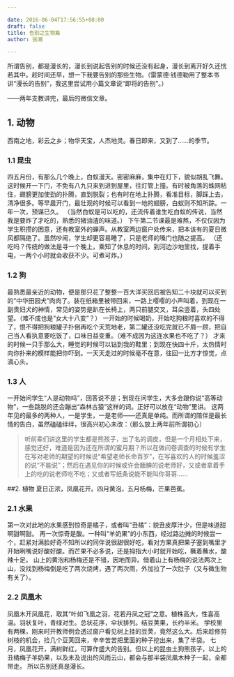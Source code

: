 ```yaml
---

date: 2016-06-04T17:56:55+08:00
draft: false
title: 告别之生物篇
author: 张潮

---
```





所谓告别，都是漫长的，漫长到说起告别的时候还没有起身，漫长到离开好久还恍若其中。趁时间还早，想一下我要告别的那些生物。（雷蒙德·钱德勒用了整本书讲“漫长的告别”，我这里尝试用小篇文章说“即将的告别”。）

——两年支教讲完，最后的微信文章。

## 1. 动物
西南之地，彩云之乡；物华天宝，人杰地灵。春日即来，又到了……的季节。
### 1.1 昆虫
四五月份，有那么几个晚上，白蚁漫天。密密麻麻，集中在灯下，貌似胡乱飞舞。这时候开一下门，不免有八九只来到进到屋里，往灯管上撞。有时被角落的蛛网粘住，翅膀更加使劲的扑腾，直到脱裂；也有时在地上扑腾，看准目标，脚踩上去，清净很多。等早晨开门，最壮观的时候可以看到一地的翅膀，白蚁则不知所踪。一年一次，预谋已久。
（当然白蚁是可以吃的，还流传着谁生吃白蚁的传说，当然我是要炸了才吃的，熟悉的猪油渣的味道。）
下午第二节课最是难熬，不仅仅因为学生积攒的困意，还有教室外的蝉声。从教室两边窗户处传来，把本该有的夏日微风都隔绝了。虽然吵闹，学生却更容易睡了，只是老师的嗓门也随之提高。
（还吃吗？传统的做法是寻一个晚上，乘知了休息的时间，到河边沙地里找，提着手电，一两个小时就会收获不少。可煮可炸。）
### 1.2 狗
最熟悉最亲近的动物，便是那只花了整整一百大洋买回后被告知二十块就可以买到的“中华田园犬”肉肉了。装在纸箱里被带回来，一路上嘤嘤的小声叫着，到现在一副贵妇犬的神情，常见的姿势是趴在长椅上，两只前腿交叉，耳朵竖着，头四处望。（难不成也是“女大十八变”？）
一开始的时候喝奶，开始吃狗粮时喜欢的不得了，恨不得把狗粮罐子扑倒再吃个天荒地老，第二罐还没吃完就已不屑一顾，把自己当人看执意要吃饭了，口味日益变重。（难不成因为这连水果也不吃了？）
才来的时候一只手那么大，睡觉的时候可以钻到我的鞋里；到现在快四十斤，太热情时向你扑来的模样能把你吓到。一天天走过的时候毫不在意，往回一比方才惊觉，点滴心头。
### 1.3 人
一开始问学生“人是动物吗”，回答说不是；到现在问学生，大多会跟你说“高等动物”，一些跳脱的还会蹦出“森林古猿”这样的词。正好可以放在“动物”里讲。
这两年见的最多的两种人，一是学生，一是老师——还真是单纯。而所谓的陪伴是最长情的告白，虽然磕磕绊绊，很高兴初心未改：（那么放上两年前所谓初心）
> 听前辈们讲这里的学生都是熊孩子，出了名的调皮，但是一个月相处下来，感觉还好，难道是因为还在所谓的蜜月期？所以在做问卷调查的时候有学生在写对老师的期望的时候说“希望老师长命百岁”，在写喜欢的人的时候羞涩的说“不能说”；然后在遇见你的时候或许会腼腆的说老师好，又或者拿着手上的吃的说老师吃不吃；又或者写纸条说能不能叫你哥哥……

##2. 植物
夏日正浓，凤凰花开。四月黄泡，五月杨梅，芒果芭蕉。
### 2.1 水果
第一次对此地的水果感到惊奇是橘子，或者叫“丑橘”：貌丑皮厚汁少，但是味道甜啊甜啊甜。
再一次惊奇是酸。一种叫“羊奶果”的小东西，经过路边摊的时候尝一个，赶紧对满脸好奇不知所以的同伴说很甜很好吃，看对方果真把果子塞到嘴里才开始咧嘴说好酸好酸。而芒果不必多说，还是拇指大小时就开始吃，蘸着蘸水，酸辣十足。
山上的黄泡和杨梅还是不错，因地而异。借着山上有杨梅的说法两次上山，没找到杨梅倒是吃了两次烧烤，遇了两次雨，外加拉了一次肚子（又与微生物有关了）。
### 2.2 凤凰木
凤凰木开凤凰花，取其“叶如飞凰之羽，花若丹凤之冠”之意。植株高大，性喜高温。羽状复叶，青绿对生。总状花序，伞状排列。结豆荚果，长约半米。
学校里有两棵，刚来时开教师例会透过窗户看见树上挂的豆荚，竟然这么大。后来趁修剪树枝的机会，捡几个豆荚回来，辛辛苦苦把里面的种子挖出来，集了半袋。
七月，凤凰花开，满树鲜红，可算作盛大的告别。但以上的昆虫土狗熊孩子，以上的丑橘梅子羊奶果，以及未及说出的风雨云山，都会与那半袋凤凰木种子一起，全都带走。
所以告别还真是漫长。